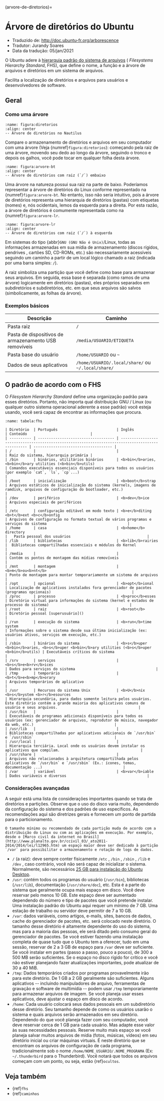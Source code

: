 (arvore-de-diretorios)=

# Árvore de diretórios do Ubuntu

- Traduzido de: <http://doc.ubuntu-fr.org/arborescence>
- Tradutor: Jurandy Soares
- Data da tradução: 05/jan/2021

O Ubuntu adere à [hierarquia padrão do sistema de arquivos](http://www.pathname.com/fhs/) ( *Filesystems Hierarchy Standard*, FHS), que define o nome, a função e a árvore de arquivos e diretórios em um sistema de arquivos.

Facilita a localização de diretórios e arquivos para usuários e desenvolvedores de software.


## Geral

### Como uma árvore

```{figure} imagens/arborescence-nautilus.png
:name: figura:diretorios
:align: center
-- Árvore de diretórios no Nautilus
```

Compare o armazenamento de diretórios e arquivos em seu computador com uma árvore (Veja {numref}`figura:diretorios`): começando pela raiz de uma árvore, movendo seu dedo ao longo da árvore, seguindo o tronco e depois os galhos, você pode tocar em qualquer folha desta árvore.

```{figure} imagens/arv-dir-bottomtop.png
:name: figura:arvore-bt
:align: center
-- Árvore de diretórios com raiz (`/`) embaixo
```

Uma árvore na natureza possui sua raiz na parte de baixo. Poderíamos representar a árvore de diretórios do Linux conforme representado na {numref}`figura:arvore-bt`. No entanto, isso não seria intuitivo, pois a árvore de diretórios representa uma hierarquia de diretórios (pastas) com etiquetas (nomes) e, nós ocidentais, lemos da esquerda para a direita. Por esta razão, a árvore de diretórios é comumente representada como na {numref}`figura:arvore-lr`.

```{figure} imagens/arv-dir-leftright.png
:name: figura:arvore-lr
:align: center
-- Árvore de diretórios com raiz (`/`) à esquerda
```

Em sistemas do tipo {abbr}`GNU (GNU Não é Unix)`/Linux, todas as informações armazenadas em sua mídia de armazenamento (discos rígidos, pendrives , cartões SD, CD-ROMs, etc.) são necessariamente acessíveis seguindo um caminho a partir de um local lógico chamado a raiz (indicada por uma barra simples: `/`).

A raiz simboliza uma partição que você define como base para armazenar seus arquivos. Em seguida, essa base é separada (como ramos de uma árvore) logicamente em diretórios (pastas), eles próprios separados em subdiretórios e subdiretórios, etc. em que seus arquivos são salvos (simbolicamente, as folhas da árvore).

### Exemplos básicos

| Descrição                                             | Caminho                                            |
| ----------------------------------------------------- | -------------------------------------------------- |
| Pasta raiz                                            | `/`                                                |
| Pasta de dispositivos de armazenamento USB removíveis | `/media/USUARIO/ETIQUETA`                          |
| Pasta base do usuário                                 | `/home/USUARIO` ou `~`                             |
| Dados de seus aplicativos                             | `/home/USUARIO/.local/share/` ou `~/.local/share/` |

## O padrão de acordo com o FHS

O *Filesystem Hierarchy Standard* define uma organização padrão para esses diretórios. Portanto, não importa qual distribuição GNU / Linux (ou qualquer outro sistema operacional aderente a esse padrão) você esteja usando, você será capaz de encontrar as informações que procura.

```{table} -- FHS: Hierarquia Padrão do Sistema de Arquivos
:name: tabela:fhs

| Diretório  | Português                           | Inglês                                                                                            | Conteúdo                             |
| ---------- | ----------------------------------- | ------------------------------------------------------------------------------------------------- | ------------------------------------ |
| /          |                                     |                                                                                                   | Raiz do sistema, hierarquia primária |
| /bin       | binários, utilitários binários      | <b>bin</b>aries, <b>bin</b>ary utilities (<b>bin</b>utils)                                        | Comandos executáveis essenciais disponíveis para todos os usuários (por exemplo `cat`, `ls`, `cp`...)                                     |
| /boot      | inicialização                       | <b>boot</b>strap                                                                                  | Arquivos estáticos de inicialização do sistema (kernels, imagens de ramdisk, arquivos de configuração do bootloader, etc.)                                     |
| /dev       | periférico                          | <b>dev</b>ice                                                                                     | Arquivos especiais de periféricos                                     |
| /etc       | configuração editável em modo texto | <b>e</b>diting <b>t</b>ext <b>c</b>onfig                                                          | Arquivos de configuração no formato textual de vários programas e serviços do sistema                                     |
| /home      | casa                                | <b>home</b> directory                                                                             |   Pasta pessoal dos usuários                                   |
| /lib       | bibliotecas                         | <b>lib</b>rairies                                                                                 |  Bibliotecas compartilhadas essenciais e módulos do Kernel                                    |
| /media     |                                     |                                                                                                   | Contém os pontos de montagem das mídias removíveis                                     |
| /mnt       | montagem                            | <b>m</b>ou<b>nt</b>                                                                               | Ponto de montagem para montar temporariamente um sistema de arquivos                                     |
| /opt       | opcional                            | <b>opt</b>ional                                                                                   | Localização de aplicativos instalados fora gerenciador de pacotes (programas opcionais)                                     |
| /proc      | processo                            | <b>proc</b>esses                                                                                  | Diretório virtual para informações do sistema (kernel e estados de processo do sistema)                                     |
| /root      | raiz                                | <b>root</b>                                                                                       | Diretório pessoal [superusuário]()                                     |
| /run       | execução do sistema                 | <b>run</b>time system                                                                             | Informações sobre o sistema desde sua última inicialização (ex: usuários ativos, serviços em execução, etc.)                                     |
| /sbin      | binários do sistema                 | <b>s</b>uper <b>bin</b>aries, <b>s</b>uper <b>bin</b>ary utilities (<b>s</b>uper <b>bin</b>utils) | Executáveis ​​críticos do sistema                                     |
| /srv       | serviços                            | <b>s</b>e<b>rv</b>ices                                                                            | Dados para serviços do sistema                                     |
| /tmp       | temporário                          | <b>t</b>e<b>mp</b>orary                                                                           | Arquivos temporários de aplicativo                                      |
| /usr       | Recursos do sistema Unix            | <b>U</b>nix <b>s</b>ystem <b>r</b>esources                                                        | Hierarquia secundária, para dados somente leitura pelos usuários. Este diretório contém a grande maioria dos aplicativos comuns de usuário e seus arquivos.                                     | 
| /usr/bin   |                                     |                                                                                                   | Executáveis ​​de programas adicionais disponíveis para todos os usuários (ex: gerenciador de arquivos, reprodutor de música, navegador da web, etc.)                                     |
| /usr/lib   |                                     |                                                                                                   | Bibliotecas compartilhadas por aplicativos adicionais de `/usr/bin` e `/usr/sbin`                                     |
| /usr/local |                                     |                                                                                                   | Hierarquia terciária. Local onde os usuários devem instalar os aplicativos que compilam.                                     |
| /usr/share |                                     |                                                                                                   | Arquivos não relacionados à arquitetura compartilhada pelos aplicativos de `/usr/bin` e `/usr/sbin` (Ex.: ícones, temas, documentação ...)                                     |
| /var       | variável                            | <b>var</b>iable                                                                                   | Dados variáveis ​​e diversos                                     |
```

### Considerações avançadas

A seguir está uma lista de considerações importantes quando se trata de diretórios e partições. Observe que o uso do disco varia muito, dependendo da configuração do sistema e dos padrões de uso específicos. As recomendações aqui são diretrizes gerais e fornecem um ponto de partida para o particionamento.

```{warning}
O tamanho mínimo ou recomendado de cada partição muda de acordo com a distribuição do Linux ou com as aplicações em execução. Por exemplo, desde o [Marco civil da internet no Brasil](http://www.planalto.gov.br/ccivil_03/_ato2011-2014/2014/lei/l12965.htm) um espaço maior deve ser dedicado à partição `/var` para possibilitar o armazenamento e rotação de logs de dados.
```

- `/` (a raiz): deve sempre conter fisicamente `/etc` , `/bin` , `/sbin` , `/lib` e `/dev` , caso contrário, você não será capaz de inicializar o sistema. Normalmente, são necessários [25 GB para instalação do Ubuntu Desktop](https://help.ubuntu.com/community/Installation/SystemRequirements).
- `/usr`: contém todos os programas do usuário (`/usr/bin`), bibliotecas (`/usr/lib`), documentação (`/usr/share/doc`), etc. Esta é a parte do sistema que geralmente ocupa mais espaço em disco. Você deve reservar pelo menos 10 GB. Este espaço deve ser aumentado dependendo do número e tipo de pacotes que você pretende instalar. Uma instalação padrão do Ubuntu aqui requer um mínimo de 7 GB. Uma estação de trabalho ou servidor deve permitir de 7 a 10 GB.
- `/var`: dados variáveis, como artigos, e-mails, sites, bancos de dados, cache do gerenciador de pacotes, etc. será colocado neste diretório. O tamanho desse diretório é altamente dependente do uso do sistema, mas para a maioria das pessoas, ele será ditado pelo consumo geral do gerenciador de pacotes. Se você estiver fazendo uma instalação completa de quase tudo que o Ubuntu tem a oferecer, tudo em uma sessão, reservar de 2 a 3 GB de espaço para `/var` deve ser suficiente. Se você instalar em partes (passo a passo, pouco a pouco), de 300 a 500 MB serão suficientes. Se o espaço no disco rígido for crítico e você não estiver planejando fazer atualizações importantes, pode atualizar de 30 a 40 MiB.
- `/tmp`: Dados temporários criados por programas provavelmente irão para este diretório. De 1 GB a 2 GB geralmente são suficientes. Alguns aplicativos -- incluindo manipuladores de arquivo, ferramentas de gravação e software de multimídia -- podem usar `/tmp` temporariamente para armazenar arquivos de imagem. Se você planeja usar esses aplicativos, deve ajustar o espaço em disco de acordo.
- `/home`: Cada usuário colocará seus dados pessoais em um subdiretório desse diretório. Seu tamanho depende de como os usuários usarão o sistema e quais arquivos serão armazenados em seu diretório. Dependendo do que você planeja fazer com seu computador, você deve reservar cerca de 1 GB para cada usuário. Mas adapte esse valor às suas necessidades pessoais. Reserve muito mais espaço se você planeja salvar muitos arquivos de mídia (fotos, músicas, vídeos) em seu diretório inicial ou criar máquinas virtuais. É neste diretório que se encontram os arquivos de configuração de cada programa, tradicionalmente sob o nome `/home/NOME_USUÁRIO/.NOME_PROGRAMA` (Ex: `~/.thunderbird` para o Thunderbird). Você notará que todos os arquivos começam com um ponto, ou seja, estão {ref}`ocultos`.

## Veja também

- {ref}`fhs`
- {ref}`caminhos`























